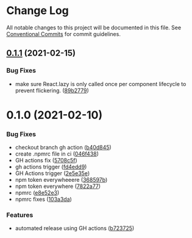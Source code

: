 # Change Log

All notable changes to this project will be documented in this file.
See [Conventional Commits](https://conventionalcommits.org) for commit guidelines.

## [0.1.1](https://github.com/scriptify/react-dynamic-multi-render/compare/react-dynamic-multi-render@0.1.0...react-dynamic-multi-render@0.1.1) (2021-02-15)


### Bug Fixes

* make sure React.lazy is only called once per component lifecycle to prevent flickering. ([89b2779](https://github.com/scriptify/react-dynamic-multi-render/commit/89b27799889bb442eb1192f7bcffa5d68c8e7f46))





# 0.1.0 (2021-02-10)


### Bug Fixes

* checkout branch gh action ([b40d845](https://github.com/scriptify/react-dynamic-multi-render/commit/b40d845f0148736e30907ed9fc32d0c15c475148))
* create .npmrc file in ci ([046f438](https://github.com/scriptify/react-dynamic-multi-render/commit/046f438b63546e8f10a72ec963f33a3f2bb8ef25))
* GH actions fix ([5708c5f](https://github.com/scriptify/react-dynamic-multi-render/commit/5708c5f03e46a41cf7830d31f947aab16c13a51c))
* gh actions trigger ([fd4edd9](https://github.com/scriptify/react-dynamic-multi-render/commit/fd4edd9af033c179364f3a53226f51447d538dfe))
* GH Actions trigger ([2e5e35e](https://github.com/scriptify/react-dynamic-multi-render/commit/2e5e35eb5c263a95754bdaf8d5d114671bece1a7))
* npm token everywheeere ([368597b](https://github.com/scriptify/react-dynamic-multi-render/commit/368597b21679d3ea0c5697bee6017d255f88d68d))
* npm token everywhere ([7822a77](https://github.com/scriptify/react-dynamic-multi-render/commit/7822a774623279d31ae94cf669228cd375ba6e11))
* npmrc ([e8e52e3](https://github.com/scriptify/react-dynamic-multi-render/commit/e8e52e33d68d749254a6862a2a405777260ec7ba))
* npmrc fixes ([103a3da](https://github.com/scriptify/react-dynamic-multi-render/commit/103a3da938d97bd87ab6917bfc2114479e7eb21e))


### Features

* automated release using GH actions ([b723725](https://github.com/scriptify/react-dynamic-multi-render/commit/b723725574d5067557b92698c1c61ab0a5eee930))
